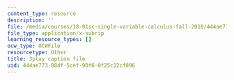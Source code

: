 ```yaml
---
content_type: resource
description: ''
file: /media/courses/18-01sc-single-variable-calculus-fall-2010/444ae77388df5cef90f60f25c12cf896_jBkXbAgMj6s.vtt
file_type: application/x-subrip
learning_resource_types: []
ocw_type: OCWFile
resourcetype: Other
title: 3play caption file
uid: 444ae773-88df-5cef-90f6-0f25c12cf896
---
```

